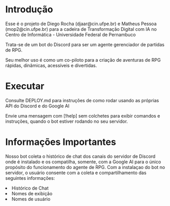 <h1>Introdução</h1>
<p>Esse é o projeto de Diego Rocha (djaar@cin.ufpe.br) e Matheus Pessoa (mop2@cin.ufpe.br) para a cadeira de Transformação Digital com IA no 
Centro de Informática - Universidade Federal de Pernambuco</p>

<p>Trata-se de um bot do Discord para ser um agente gerenciador de partidas de RPG.</p>
<p>Seu melhor uso é como um co-piloto para a criação de aventuras de RPG rápidas, dinâmicas, acessíveis e divertidas.</p>

<h1>Executar</h1>

<p>Consulte DEPLOY.md para instruções de como rodar usando as próprias API do Discord e do Google AI</p>

<p>Envie uma mensagem com [!help] sem colchetes para exibir comandos e instruções, quando o bot estiver rodando no seu servidor.</p>

<h1>Informações Importantes</h1>
<p>Nosso bot coleta o histórico de chat dos canais do servidor de Discord onde é instalado e os compatilha, somente, com a Google AI para o único propósito do funcionamento do agente de RPG. Com a instalaçao do bot no servidor, o usuário consente com a coleta e compartilhamento das seguintes informações:</p>
<li>Histórico de Chat</li>
<li>Nomes de exibição</li>
<li>Nomes de usuário</li>